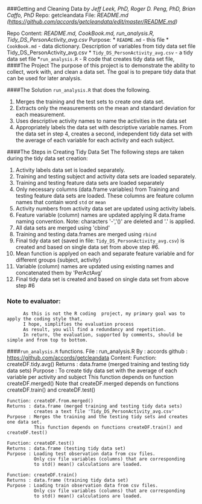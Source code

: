 ###Getting and Cleaning Data
*by Jeff Leek, PhD, Roger D. Peng, PhD, Brian Caffo, PhD*
Repo: getcleandata
File: *README.md (https://github.com/accords/getcleandata/edit/master/README.md)*

Repo Content: *README.md, CookBook.md, run_analysis.R, Tidy_DS_PersonActivity_avg.csv*
Purpose:
         * `README.md` - this file
         * `CookBook.md` - data dictionary. Description of variables from tidy data set file Tidy_DS_PersonActivity_avg.csv
         * `Tidy_DS_PersonActivity_avg.csv` - a tidy data set file
         *`run_analysis.R` - R code that creates tidy data set file, 
####The Project
The purpose of this project is to demonstrate the ability to collect, work with, and clean a data set. 
The goal is to prepare tidy data that can be used for later analysis. 

####The Solution
`run_analysis.R` that does the following. 
  1. Merges the training and the test sets to create one data set.
  2. Extracts only the measurements on the mean and standard deviation for each measurement. 
  3. Uses descriptive activity names to name the activities in the data set
  4. Appropriately labels the data set with descriptive variable names. 
From the data set in step 4, creates a second, independent tidy data set with the average of each variable for each activity and each subject.

####The Steps in Creating Tidy Data Set
The following steps are taken during the tidy data set creation:
  1. Activity labels data set is loaded separately.
  2. Training and testing subject and activity data sets are loaded separately.
  3. Training and testing feature data sets are loaded separately
  4. Only necessary columns (data.frame variables) from Training and testing feature data sets are loaded. These columns are feature column names that contain word `std` or `mean`
  5.  Activity numbers from activity data set are updated using activity labels.
  6.  Feature variable (column) names are updated applying R data.frame naming convention. Note: characters '-','()' are deleted and '.' is applied.
  7.  All data sets are merged using 'cbind'
  8.  Training and testing data.frames are merged using `rbind`
  9.  Final tidy data set (saved in file: `Tidy_DS_PersonActivity_avg.csv`) is created and based on single data set from above step #6.
  10.  Mean function is applyed on each and separate feature variable and for different groups {subject, activity}
  11.  Variable (column) names are updated using existing names and concatenated them by 'PerActAvg'
  12.  Final tidy data set is created and based on single data set from above step #6

### Note to evaluator:
          As this is not the R coding  project, my primary goal was to apply the coding style that, 
          I hope, simplifies the evaluation process
          As result, you will find a redundancy and repetition.
          In return, the evaluation, supported by comments, should be simple and from top to bottom.

####`run_analysis.R` functions. 
 File   : run_analysis.R
 By     : accords
 github : https://github.com/accords/getcleandata
 Content:
    Function: createDF.tidy.avg()
    Returns : data.frame (merged training and testing tidy data sets)
    Purpose : To create tidy data set with the average of each variable per activity and subject
              This function depends on function createDF.merged()
              Note that createDF.merged depends on functions createDF.train() and createDF.test()   
    
    Function: createDF.from.merged()
    Returns : data.frame (merged training and testing tidy data sets)
              creates a text file 'Tidy_DS_PersonActivity_avg.csv'
    Purpose : Merges the training and the testing tidy sets and creates one data set.
              This function depends on functions createDF.train() and createDF.test()   
    
    Function: createDF.test()
    Returns : data.frame (testing tidy data set)
    Purpose : Loading test observation data from csv files. 
              Only csv file variables (columns) that are corresponding 
              to std() mean() calculations are loaded.
    
    Function: createDF.train()
    Returns : data.frame (training tidy data set)
    Purpose : Loading train observation data from csv files. 
              Only csv file variables (columns) that are corresponding 
              to std() mean() calculations are loaded.

